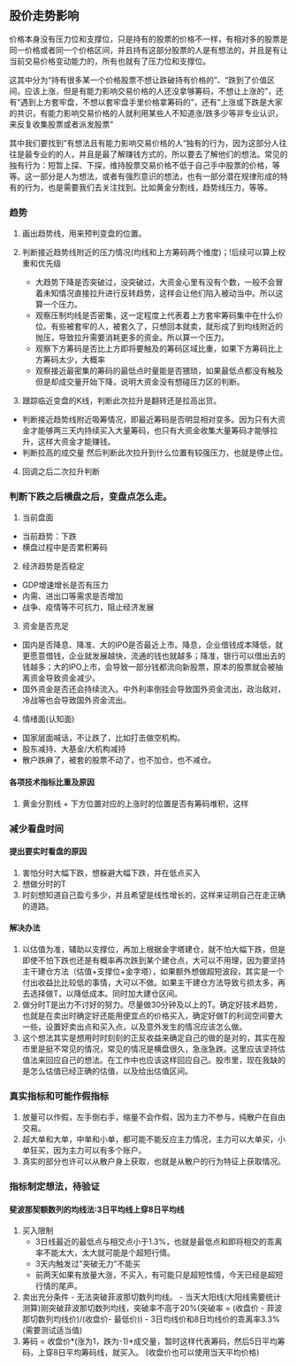 ## 股价走势影响
 价格本身没有压力位和支撑位，只是持有的股票的价格不一样，有相对多的股票是同一价格或者同一个价格区间，并且持有这部分股票的人是有想法的，并且是有让当前交易价格变动能力的，所有也就有了压力位和支撑位。
 
 这其中分为“持有很多某一个价格股票不想让跌破持有价格的”、“跌到了价值区间，应该上涨，但是有能力影响交易价格的人还没拿够筹码，不想让上涨的”，还有“遇到上方套牢盘，不想以套牢盘手里价格拿筹码的”，还有“上涨或下跌是大家的共识，有能力影响交易价格的人就利用某些人不知道涨/跌多少等非专业认识，来反复收集股票或者派发股票”
 
 其中我们要找到”有想法且有能力影响交易价格的人“独有的行为，因为这部分人往往是最专业的的人，并且是最了解赚钱方式的，所以要去了解他们的想法。常见的独有行为：短暂上探、下探，维持股票交易价格不低于自己手中股票的价格，等等。这一部分是人为想法，或者有强烈意识的想法，也有一部分潜在规律形成的特有的行为，也是需要我们去关注找到。比如黄金分割线，趋势线压力，等等。



### 趋势

1. 画出趋势线，用来预判变盘的位置。
2. 判断接近趋势线附近的压力情况(均线和上方筹码两个维度)；!后续可以算上权重和优先级
    - 大趋势下降是否突破过，没突破过，大资金心里有没有个数，一般不会冒着未知情况直接拉升进行反转趋势，这样会让他们陷入被动当中。所以这算一个压力。
    - 观察压制均线是否密集，这一定程度上代表着上方套牢筹码集中在什么价位。有些被套牢的人，被套久了，只想回本就卖，就形成了到均线附近的抛压，导致拉升需要消耗更多的资金。所以算一个压力。
    - 观察下方筹码是否比上方即将要触及的筹码区域比重，如果下方筹码比上方筹码太少，大概率
    - 观察接近最密集的筹码的最低点时量能是否猥琐，如果最低点都没有触及但是却成交量开始下降，说明大资金没有想碰压力区的判断。

3. 跟踪临近变盘的K线，判断此次拉升是翻转还是拉高出货。
  - 判断接近趋势线附近吸筹情况，即最近筹码是否明显相对变多。因为只有大资金才能够两三天内持续买入大量筹码，也只有大资金收集大量筹码才能够拉升，这样大资金才能赚钱。
  - 判断拉高的成交量
然后判断此次拉升到什么位置有较强压力，也就是停止位。
4. 回调之后二次拉升判断



### 判断下跌之后横盘之后，变盘点怎么走。
1. 当前盘面
  - 当前趋势：下跌
  - 横盘过程中是否累积筹码
2. 经济趋势是否稳定
  - GDP增速增长是否有压力
  - 内需、进出口等需求是否增加
  - 战争、疫情等不可抗力，阻止经济发展
3. 资金是否充足
  - 国内是否降息、降准、大的IPO是否最近上市。降息，企业借钱成本降低，就更愿意借钱，企业就发展越快，流通的钱也就越多；降准，银行可以借出去的钱越多；大的IPO上市，会导致一部分钱都流向新股票，原本的股票就会被抽离资金导致资金减少。
  - 国外资金是否还会持续流入。中外利率倒挂会导致国外资金流出，政治敌对，冷战等也会导致国外资金流出。
4. 情绪面(认知面)
  - 国家层面喊话，不让跌了，比如打击做空机构。
  - 股东减持、大基金/大机构减持
  - 散户跌麻了，被套的股票不动了，也不加仓，也不减仓。






#### 各项技术指标比重及原因
1. 黄金分割线 + 下方位置对应的上涨时的位置是否有筹码堆积，这样



### 减少看盘时间
#### 提出要实时看盘的原因
1. 害怕分时大幅下跌，想躲避大幅下跌，并在低点买入
2. 想做分时的T
3. 时刻想知道自己盈亏多少，并且希望是线性增长的，这样来证明自己在走正确的道路。
#### 解决办法
1. 以估值为准，辅助以支撑位，再加上根据金字塔建仓，就不怕大幅下跌，但是即使不怕下跌也还是有概率再次跌到某个建仓点，大可以不用理，因为要坚持主干建仓方法（估值+支撑位+金字塔），如果额外想做超短波段，其实是一个付出收益比比较低的事情，大可以不做。如果主干建仓方法导致亏损太多，再去选择做T，以降低成本。同时加大建仓区间。
2. 做分时T是出力不讨好的努力。尽量做30分钟及以上的T。确定好技术趋势，也就是在卖出时确定好还能用便宜点的价格买入，确定好做T的利润空间要大一些，设置好卖出点和买入点，以及意外发生的情况应该怎么做。
3. 这个想法其实是想用时时刻刻的正反收益来确定自己的做的是对的，其实在股市里是挺不常见的情况，常见的情况是横盘很久，急涨急跌。这里应该坚持估值法来回应自己的想法。在工作中也应该这样回应自己。股市里，现在我缺的是怎么估值已经正确的估值，以及给出估值区间。








### 真实指标和可能作假指标
1. 放量可以作假，左手倒右手，缩量不会作假，因为主力不参与，纯散户在自由交易。
2. 超大单和大单，中单和小单，都可能不能反应主力情况，主力可以大单买，小单狂买，因为主力可以有多个账户。
3. 真实的部分也许可以从散户身上获取，也就是从散户的行为特征上获取情况。



### 指标制定想法，待验证
#### 斐波那契额数列的均线法:3日平均线上穿8日平均线
  1. 买入限制
     - 3日线最近的最低点与相交点小于1.3%，也就是最低点和即将相交的乖离率不能太大，太大就可能是个超短行情。
     - 3天内触发过"突破无力"不能买
     - 前两天如果有放量大涨，不买入，有可能只是超短性情，今天已经是超短行情的尾声。
  2. 卖出充分条件
    - 无法突破菲波那切数列均线。
    - 当天大阳线(大阳线需要统计测算)刚突破菲波那切数列均线，突破率不高于20%(突破率 = (收盘价 - 菲波那切数列均线价)/(收盘价- 最低价))
    - 3日均线价和8日均线价的乖离率3.3%(需要测试适当值)
1. 筹码 = 收盘价*(涨为1，跌为-1)*成交量，暂时这样代表筹码，然后5日平均筹码，上穿8日平均筹码线，就买入。 (收盘价也可以使用当天平均价格)

